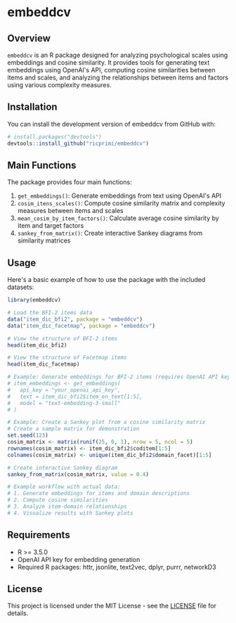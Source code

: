 # embeddcv

## Overview

`embeddcv` is an R package designed for analyzing psychological scales using embeddings and cosine similarity. It provides tools for generating text embeddings using OpenAI's API, computing cosine similarities between items and scales, and analyzing the relationships between items and factors using various complexity measures.

## Installation

You can install the development version of embeddcv from GitHub with:

```r
# install.packages("devtools")
devtools::install_github("ricprimi/embeddcv")
```

## Main Functions

The package provides four main functions:

1. `get_embeddings()`: Generate embeddings from text using OpenAI's API
2. `cosim_itens_scales()`: Compute cosine similarity matrix and complexity measures between items and scales
3. `mean_cosim_by_item_factors()`: Calculate average cosine similarity by item and target factors
4. `sankey_from_matrix()`: Create interactive Sankey diagrams from similarity matrices

## Usage

Here's a basic example of how to use the package with the included datasets:

```r
library(embeddcv)

# Load the BFI-2 items data
data("item_dic_bfi2", package = "embeddcv")
data("item_dic_facetmap", package = "embeddcv")

# View the structure of BFI-2 items
head(item_dic_bfi2)

# View the structure of Facetmap items
head(item_dic_facetmap)

# Example: Generate embeddings for BFI-2 items (requires OpenAI API key)
# item_embeddings <- get_embeddings(
#   api_key = "your_openai_api_key",
#   text = item_dic_bfi2$item_en_text[1:5],
#   model = "text-embedding-3-small"
# )

# Example: Create a Sankey plot from a cosine similarity matrix
# Create a sample matrix for demonstration
set.seed(123)
cosim_matrix <- matrix(runif(25, 0, 1), nrow = 5, ncol = 5)
rownames(cosim_matrix) <- item_dic_bfi2$coditem[1:5]
colnames(cosim_matrix) <- unique(item_dic_bfi2$domain_facet)[1:5]

# Create interactive Sankey diagram
sankey_from_matrix(cosim_matrix, value = 0.4)

# Example workflow with actual data:
# 1. Generate embeddings for items and domain descriptions
# 2. Compute cosine similarities 
# 3. Analyze item-domain relationships
# 4. Visualize results with Sankey plots
```

## Requirements

- R >= 3.5.0
- OpenAI API key for embedding generation
- Required R packages: httr, jsonlite, text2vec, dplyr, purrr, networkD3

## License

This project is licensed under the MIT License - see the [LICENSE](LICENSE) file for details.
